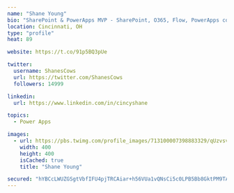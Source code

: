```yaml
---
name: "Shane Young"
bio: "SharePoint & PowerApps MVP - SharePoint, O365, Flow, PowerApps consulting? @PowerApps911 | Pure Snark? You found it."
location: Cincinnati, OH
type: "profile"
heat: 89

website: https://t.co/91p5BQ3pUe

twitter:
  username: ShanesCows
  url: https://twitter.com/ShanesCows
  followers: 14999

linkedin:
  url: https://www.linkedin.com/in/cincyshane

topics:
  - Power Apps

images:
  - url: https://pbs.twimg.com/profile_images/713100007398883329/qUzvsvQ3_400x400.jpg
    width: 400
    height: 400
    isCached: true
    title: "Shane Young"

secured: "hYBCcLWUZGSgtVbfIFU4pjTRCAiar+h56VUa1vQNsCi5c0LPB5Bb8GktPM9TAaiVGquT5avpvLKLXiM+vX7Q2ZJNNV9Uk/PuzPEeHWU9dn1nBijR3C0KL8C3XZH5jxkSoRps0kCYnDXjbZ27Bq4xVSGPQzQly31eJmlkUbv4by0f1PFJ1nI5InZLDvmwJQK3ZzCvvVj8SVKl7P3jofICx3X9r7lSxbWAkO+PwuxS2WsvLUD+IgPiVBlQt2T+pzVEk3kARJgeFn5v+1IekN2XsMU0J+HyppOeWkSLSq3PwfbeYN04jFt64xFVY741/X9IaX7kP58RF5Zm0q3RBM0LHfwgbzktc72Q7uGtqfJ0JwEI/+AeLKRCSLDsoYEs19Br4Ci/xevvac5rHICsffb1V0m3V5bJeowvtOlM+QbYyxM=;gASGueuo5MSis2hjeE+7TQ=="
---
```



